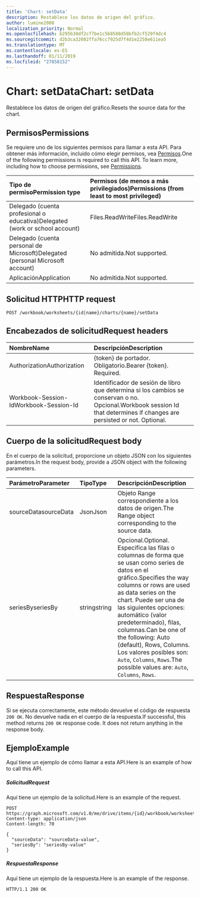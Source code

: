 ```yaml
---
title: 'Chart: setData'
description: Restablece los datos de origen del gráfico.
author: lumine2008
localization_priority: Normal
ms.openlocfilehash: b295b38df2cf7be1c568588d58bfb2cf529f4dc4
ms.sourcegitcommit: d2b3ca32602ffa76cc7925d7f4d1e2258e611ea5
ms.translationtype: MT
ms.contentlocale: es-ES
ms.lasthandoff: 01/11/2019
ms.locfileid: "27858152"
---
```

# <a name="chart-setdata"></a><span data-ttu-id="2fba0-103">Chart: setData</span><span class="sxs-lookup"><span data-stu-id="2fba0-103">Chart: setData</span></span>

<span data-ttu-id="2fba0-104">Restablece los datos de origen del gráfico.</span><span class="sxs-lookup"><span data-stu-id="2fba0-104">Resets the source data for the chart.</span></span>
## <a name="permissions"></a><span data-ttu-id="2fba0-105">Permisos</span><span class="sxs-lookup"><span data-stu-id="2fba0-105">Permissions</span></span>
<span data-ttu-id="2fba0-p101">Se requiere uno de los siguientes permisos para llamar a esta API. Para obtener más información, incluido cómo elegir permisos, vea [Permisos](/graph/permissions-reference).</span><span class="sxs-lookup"><span data-stu-id="2fba0-p101">One of the following permissions is required to call this API. To learn more, including how to choose permissions, see [Permissions](/graph/permissions-reference).</span></span>

|<span data-ttu-id="2fba0-108">Tipo de permiso</span><span class="sxs-lookup"><span data-stu-id="2fba0-108">Permission type</span></span>      | <span data-ttu-id="2fba0-109">Permisos (de menos a más privilegiados)</span><span class="sxs-lookup"><span data-stu-id="2fba0-109">Permissions (from least to most privileged)</span></span>              |
|:--------------------|:---------------------------------------------------------|
|<span data-ttu-id="2fba0-110">Delegado (cuenta profesional o educativa)</span><span class="sxs-lookup"><span data-stu-id="2fba0-110">Delegated (work or school account)</span></span> | <span data-ttu-id="2fba0-111">Files.ReadWrite</span><span class="sxs-lookup"><span data-stu-id="2fba0-111">Files.ReadWrite</span></span>    |
|<span data-ttu-id="2fba0-112">Delegado (cuenta personal de Microsoft)</span><span class="sxs-lookup"><span data-stu-id="2fba0-112">Delegated (personal Microsoft account)</span></span> | <span data-ttu-id="2fba0-113">No admitida.</span><span class="sxs-lookup"><span data-stu-id="2fba0-113">Not supported.</span></span>    |
|<span data-ttu-id="2fba0-114">Aplicación</span><span class="sxs-lookup"><span data-stu-id="2fba0-114">Application</span></span> | <span data-ttu-id="2fba0-115">No admitida.</span><span class="sxs-lookup"><span data-stu-id="2fba0-115">Not supported.</span></span> |

## <a name="http-request"></a><span data-ttu-id="2fba0-116">Solicitud HTTP</span><span class="sxs-lookup"><span data-stu-id="2fba0-116">HTTP request</span></span>
<!-- { "blockType": "ignored" } -->
```http
POST /workbook/worksheets/{id|name}/charts/{name}/setData

```
## <a name="request-headers"></a><span data-ttu-id="2fba0-117">Encabezados de solicitud</span><span class="sxs-lookup"><span data-stu-id="2fba0-117">Request headers</span></span>
| <span data-ttu-id="2fba0-118">Nombre</span><span class="sxs-lookup"><span data-stu-id="2fba0-118">Name</span></span>       | <span data-ttu-id="2fba0-119">Descripción</span><span class="sxs-lookup"><span data-stu-id="2fba0-119">Description</span></span>|
|:---------------|:----------|
| <span data-ttu-id="2fba0-120">Authorization</span><span class="sxs-lookup"><span data-stu-id="2fba0-120">Authorization</span></span>  | <span data-ttu-id="2fba0-p102">{token} de portador. Obligatorio.</span><span class="sxs-lookup"><span data-stu-id="2fba0-p102">Bearer {token}. Required.</span></span> |
| <span data-ttu-id="2fba0-123">Workbook-Session-Id</span><span class="sxs-lookup"><span data-stu-id="2fba0-123">Workbook-Session-Id</span></span>  | <span data-ttu-id="2fba0-p103">Identificador de sesión de libro que determina si los cambios se conservan o no. Opcional.</span><span class="sxs-lookup"><span data-stu-id="2fba0-p103">Workbook session Id that determines if changes are persisted or not. Optional.</span></span>|

## <a name="request-body"></a><span data-ttu-id="2fba0-126">Cuerpo de la solicitud</span><span class="sxs-lookup"><span data-stu-id="2fba0-126">Request body</span></span>
<span data-ttu-id="2fba0-127">En el cuerpo de la solicitud, proporcione un objeto JSON con los siguientes parámetros.</span><span class="sxs-lookup"><span data-stu-id="2fba0-127">In the request body, provide a JSON object with the following parameters.</span></span>

| <span data-ttu-id="2fba0-128">Parámetro</span><span class="sxs-lookup"><span data-stu-id="2fba0-128">Parameter</span></span>    | <span data-ttu-id="2fba0-129">Tipo</span><span class="sxs-lookup"><span data-stu-id="2fba0-129">Type</span></span>   |<span data-ttu-id="2fba0-130">Descripción</span><span class="sxs-lookup"><span data-stu-id="2fba0-130">Description</span></span>|
|:---------------|:--------|:----------|
|<span data-ttu-id="2fba0-131">sourceData</span><span class="sxs-lookup"><span data-stu-id="2fba0-131">sourceData</span></span>|<span data-ttu-id="2fba0-132">Json</span><span class="sxs-lookup"><span data-stu-id="2fba0-132">Json</span></span>|<span data-ttu-id="2fba0-133">Objeto Range correspondiente a los datos de origen.</span><span class="sxs-lookup"><span data-stu-id="2fba0-133">The Range object corresponding to the source data.</span></span>|
|<span data-ttu-id="2fba0-134">seriesBy</span><span class="sxs-lookup"><span data-stu-id="2fba0-134">seriesBy</span></span>|<span data-ttu-id="2fba0-135">string</span><span class="sxs-lookup"><span data-stu-id="2fba0-135">string</span></span>|<span data-ttu-id="2fba0-136">Opcional.</span><span class="sxs-lookup"><span data-stu-id="2fba0-136">Optional.</span></span> <span data-ttu-id="2fba0-137">Especifica las filas o columnas de forma que se usan como series de datos en el gráfico.</span><span class="sxs-lookup"><span data-stu-id="2fba0-137">Specifies the way columns or rows are used as data series on the chart.</span></span> <span data-ttu-id="2fba0-138">Puede ser una de las siguientes opciones: automático (valor predeterminado), filas, columnas.</span><span class="sxs-lookup"><span data-stu-id="2fba0-138">Can be one of the following: Auto (default), Rows, Columns.</span></span>  <span data-ttu-id="2fba0-139">Los valores posibles son: `Auto`, `Columns`, `Rows`.</span><span class="sxs-lookup"><span data-stu-id="2fba0-139">The possible values are: `Auto`, `Columns`, `Rows`.</span></span>|

## <a name="response"></a><span data-ttu-id="2fba0-140">Respuesta</span><span class="sxs-lookup"><span data-stu-id="2fba0-140">Response</span></span>

<span data-ttu-id="2fba0-p105">Si se ejecuta correctamente, este método devuelve el código de respuesta `200 OK`. No devuelve nada en el cuerpo de la respuesta.</span><span class="sxs-lookup"><span data-stu-id="2fba0-p105">If successful, this method returns `200 OK` response code. It does not return anything in the response body.</span></span>

## <a name="example"></a><span data-ttu-id="2fba0-143">Ejemplo</span><span class="sxs-lookup"><span data-stu-id="2fba0-143">Example</span></span>
<span data-ttu-id="2fba0-144">Aquí tiene un ejemplo de cómo llamar a esta API.</span><span class="sxs-lookup"><span data-stu-id="2fba0-144">Here is an example of how to call this API.</span></span>
##### <a name="request"></a><span data-ttu-id="2fba0-145">Solicitud</span><span class="sxs-lookup"><span data-stu-id="2fba0-145">Request</span></span>
<span data-ttu-id="2fba0-146">Aquí tiene un ejemplo de la solicitud.</span><span class="sxs-lookup"><span data-stu-id="2fba0-146">Here is an example of the request.</span></span>
<!-- {
  "blockType": "request",
  "name": "chart_setdata"
}-->
```http
POST https://graph.microsoft.com/v1.0/me/drive/items/{id}/workbook/worksheets/{id|name}/charts/{name}/setData
Content-type: application/json
Content-length: 70

{
  "sourceData": "sourceData-value",
  "seriesBy": "seriesBy-value"
}
```

##### <a name="response"></a><span data-ttu-id="2fba0-147">Respuesta</span><span class="sxs-lookup"><span data-stu-id="2fba0-147">Response</span></span>
<span data-ttu-id="2fba0-148">Aquí tiene un ejemplo de la respuesta.</span><span class="sxs-lookup"><span data-stu-id="2fba0-148">Here is an example of the response.</span></span> 
<!-- {
  "blockType": "response"
} -->
```http
HTTP/1.1 200 OK
```

<!-- uuid: 8fcb5dbc-d5aa-4681-8e31-b001d5168d79
2015-10-25 14:57:30 UTC -->
<!-- {
  "type": "#page.annotation",
  "description": "Chart: setData",
  "keywords": "",
  "section": "documentation",
  "tocPath": ""
}-->
